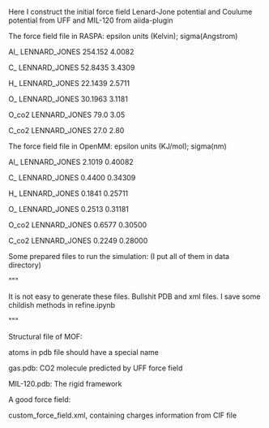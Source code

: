 Here I construct the initial force field Lenard-Jone potential and Coulume potential from UFF and MIL-120 from aiida-plugin

The force field file in RASPA: epsilon units (Kelvin); sigma(Angstrom)

Al\_     LENNARD\_JONES   254.152 4.0082

C\_      LENNARD\_JONES   52.8435 3.4309

H\_      LENNARD\_JONES   22.1439 2.5711

O\_      LENNARD\_JONES   30.1963 3.1181

O\_co2   LENNARD\_JONES   79.0    3.05

C\_co2   LENNARD\_JONES   27.0    2.80

The force field file in OpenMM: epsilon units (KJ/mol); sigma(nm)

Al\_     LENNARD\_JONES   2.1019    0.40082

C\_      LENNARD\_JONES   0.4400    0.34309

H\_      LENNARD\_JONES   0.1841    0.25711

O\_      LENNARD\_JONES   0.2513    0.31181

O\_co2   LENNARD\_JONES   0.6577    0.30500

C\_co2   LENNARD\_JONES   0.2249    0.28000

Some prepared files to run the simulation: (I put all of them in data directory)

"""

It is not easy to generate these files. Bullshit PDB and xml files. I save some childish methods in refine.ipynb

"""

Structural file of MOF:

atoms in pdb file should have a special name

gas.pdb: CO2 molecule predicted by UFF force field

MIL-120.pdb: The rigid framework

A good force field:

custom\_force\_field.xml, containing charges information from CIF file